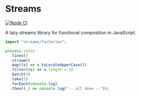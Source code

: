 # Streams

[![Node CI](https://github.com/nikolaybotev/streams/actions/workflows/nodejs.yml/badge.svg)](https://github.com/nikolaybotev/streams/actions/workflows/nodejs.yml)

A lazy streams library for functional composition in JavaScript.

```javascript
import "streams/factories";

process.stdin
  .lines()
  .stream()
  .map((s) => s.toLocaleUpperCase())
  .filter((s) => s.length > 3)
  .batch(3)
  .take(2)
  .forEach(console.log)
  .then((_) => console.log("-- all done --"));
```
